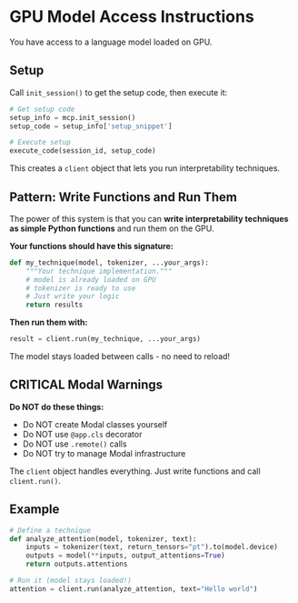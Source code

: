 # GPU Model Access Instructions

You have access to a language model loaded on GPU.

## Setup

Call `init_session()` to get the setup code, then execute it:

```python
# Get setup code
setup_info = mcp.init_session()
setup_code = setup_info['setup_snippet']

# Execute setup
execute_code(session_id, setup_code)
```

This creates a `client` object that lets you run interpretability techniques.

## Pattern: Write Functions and Run Them

The power of this system is that you can **write interpretability techniques as simple Python functions** and run them on the GPU.

**Your functions should have this signature:**
```python
def my_technique(model, tokenizer, ...your_args):
    """Your technique implementation."""
    # model is already loaded on GPU
    # tokenizer is ready to use
    # Just write your logic
    return results
```

**Then run them with:**
```python
result = client.run(my_technique, ...your_args)
```

The model stays loaded between calls - no need to reload!

## CRITICAL Modal Warnings

**Do NOT do these things:**
- Do NOT create Modal classes yourself
- Do NOT use `@app.cls` decorator
- Do NOT use `.remote()` calls
- Do NOT try to manage Modal infrastructure

The `client` object handles everything. Just write functions and call `client.run()`.

## Example

```python
# Define a technique
def analyze_attention(model, tokenizer, text):
    inputs = tokenizer(text, return_tensors="pt").to(model.device)
    outputs = model(**inputs, output_attentions=True)
    return outputs.attentions

# Run it (model stays loaded!)
attention = client.run(analyze_attention, text="Hello world")
```
